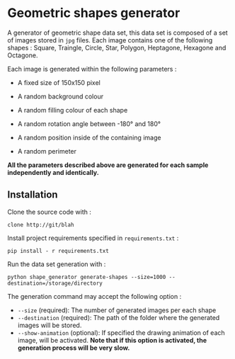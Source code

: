 # Geometric shapes generator

A generator of geometric shape data set, this data set is composed of a set of 
images stored in `jpg` files. Each image contains one of the following shapes : 
Square, Traingle, Circle, Star, Polygon, Heptagone, Hexagone and Octagone.

Each image is generated within the following parameters : 

- A fixed size of 150x150 pixel

- A random background colour
- A random filling colour of each shape
- A random rotation angle between -180° and 180°
- A random position inside of the containing image
- A random perimeter

**All the parameters described above are generated for each sample independently 
and identically.** 


## Installation

Clone the source code with : 

```
clone http://git/blah
```

Install project requirements specified in `requirements.txt` : 

```
pip install - r requirements.txt 
```
 
 Run the data set generation with :
 
```
python shape_generator generate-shapes --size=1000 --destination=/storage/directory
```

The generation command may accept the following option : 

- `--size` (required): The number of generated images per each shape
- `--destination` (required): The path of the folder where the generated images 
will be stored.
- `--show-animation` (optional): If specified the drawing animation of each image, 
will be activated. **Note that if this option is activated, the generation process will be very slow.**